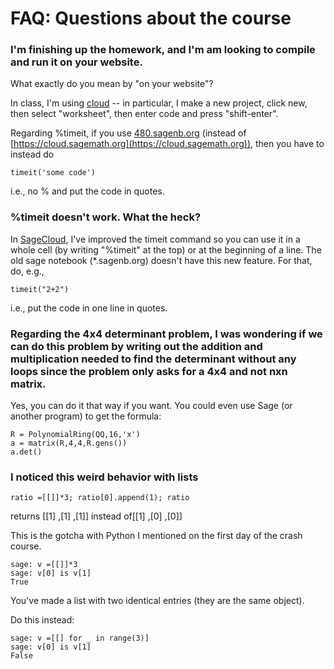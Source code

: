 # FAQ: Questions about the course

### I'm finishing up the homework, and I'm am looking to compile and run it on your website. 

What exactly do you mean by "on your website"?

In class, I'm using [cloud](https://cloud.sagemath.org) -- in particular, I make a new project, click new, then select "worksheet", then enter code and press "shift-enter".

Regarding %timeit, if you use [480.sagenb.org](http://480.sagenb.org) (instead of [https://cloud.sagemath.org](https://cloud.sagemath.org)), then you have to instead do

    timeit('some code')

i.e., no % and put the code in quotes.

### %timeit doesn't work.  What the heck?

In [SageCloud](https://cloud.sagemath.org), I've improved the timeit command so you can use it in a whole cell (by writing "%timeit" at the top) or at the beginning of a line.  The old sage notebook (*.sagenb.org) doesn't have this new feature.  For that, do, e.g.,

    timeit("2+2")

i.e., put the code in one line in quotes.


### Regarding the 4x4 determinant problem, I was wondering if we can do this problem by writing out the addition and multiplication needed to find the determinant without any loops since the problem only asks for a 4x4 and not nxn matrix.

Yes, you can do it that way if you want.   You could even use Sage (or another program) to get the formula:

    R = PolynomialRing(QQ,16,'x')
    a = matrix(R,4,4,R.gens())
    a.det()


### I noticed this weird behavior with lists

    ratio =[[]]*3; ratio[0].append(1); ratio

returns [[1] ,[1] ,[1]] instead of[[1] ,[0] ,[0]]

This is the gotcha with Python I mentioned on the first day of the crash course.

    sage: v =[[]]*3
    sage: v[0] is v[1]
    True

You've made a list with two identical entries (they are the same object).

Do this instead:

    sage: v =[[] for _ in range(3)]
    sage: v[0] is v[1]
    False
